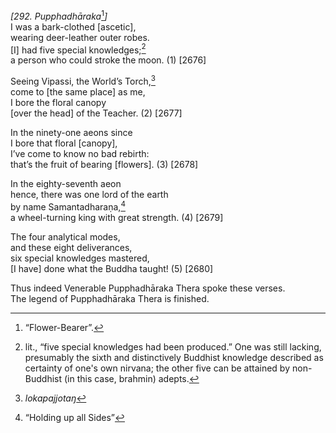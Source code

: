 *\[292. Pupphadhāraka*[^1]*\]*  
I was a bark-clothed \[ascetic\],  
wearing deer-leather outer robes.  
\[I\] had five special knowledges;[^2]  
a person who could stroke the moon. (1) \[2676\]

Seeing Vipassi, the World’s Torch,[^3]  
come to \[the same place\] as me,  
I bore the floral canopy  
\[over the head\] of the Teacher. (2) \[2677\]

In the ninety-one aeons since  
I bore that floral \[canopy\],  
I’ve come to know no bad rebirth:  
that’s the fruit of bearing \[flowers\]. (3) \[2678\]

In the eighty-seventh aeon  
hence, there was one lord of the earth  
by name Samantadharaṇa,[^4]  
a wheel-turning king with great strength. (4) \[2679\]

The four analytical modes,  
and these eight deliverances,  
six special knowledges mastered,  
\[I have\] done what the Buddha taught! (5) \[2680\]

Thus indeed Venerable Pupphadhāraka Thera spoke these verses.  
The legend of Pupphadhāraka Thera is finished.

[^1]: “Flower-Bearer”.

[^2]: lit., “five special knowledges had been produced.” One was still
    lacking, presumably the sixth and distinctively Buddhist knowledge
    described as certainty of one's own nirvana; the other five can be
    attained by non-Buddhist (in this case, brahmin) adepts.

[^3]: *lokapajjotaŋ*

[^4]: “Holding up all Sides”
